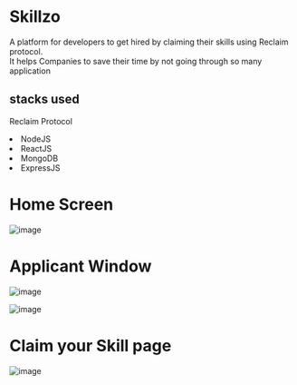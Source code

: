 # Skillzo
A platform for developers to get hired by claiming their skills using Reclaim protocol. <br />
It helps Companies to save their time by not going through so many application

## stacks used
<l1>Reclaim Protocol</li>
<li>NodeJS</li>
<li>ReactJS</li>
<li>MongoDB</li>
<li>ExpressJS</li>

<h1>Home Screen </h1>

![image](https://user-images.githubusercontent.com/67679146/230449162-d74a4ebe-88f9-487b-b70e-db7e592437c8.png)

<h1>Applicant Window</h1>

![image](https://user-images.githubusercontent.com/67679146/230450447-e7004414-6310-4f22-9639-0c019879612a.png)

![image](https://user-images.githubusercontent.com/67679146/230450941-7e8052fc-61c6-4e6d-93a2-5155e8f3f45e.png)

<h1>Claim your Skill page </h1>

![image](https://user-images.githubusercontent.com/67679146/230451059-171447b0-202a-4237-8fc3-7e32e1c97004.png)
